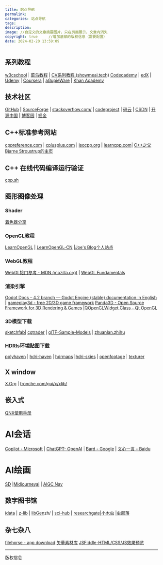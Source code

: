 ```yaml
---
title: 站点导航
permalink: 
categories: 站点导航
tags: 
description: 
image: //自定义的文章摘要图片，只在页面展示，文章内消失
copyright: true     //增加底部的版权信息（需要配置）
date: 2024-02-20 13:59:09
---
```

## 系列教程
[w3cschool](https://www.w3cschool.cn/) | [菜鸟教程](https://www.runoob.com/) | [CV系列教程 (showmeai.tech)](https://www.showmeai.tech/tutorials/37)
<span title="Codecademy是最受欢迎的免费编程学习网站之一。事实上，已经有超过2400万人通过这家公司的教育模式学会了编程。Codecademy开设的课程有HTML&CSS，JavaScript，jQuery的，PHP，Python和Ruby">[Codecademy](https://www.codecademy.com)</span> | <span title="edX是另一个领先的在线学习平台，重点是它不是以营利为目的，而是开源的。edX是由美国哈佛大学和麻省理工学院于2012年联合创办的，所以你将会在这里学习到先进的技术和理论。如今，edX已涵盖了60所学校。此外在这里，你应该不会错过哈佛大学的计算机科学导论的，免费的哦">[edX](https://www.edx.org)</span> | <span title="Udemy成立于2010年，是一个在线学习平台，可以帮助你改善或学习工作技能。虽然有部分课程需要付费，但也有大量的免费编程学习课程，通过视频讲授">[Udemy](https://www.udemy.com)</span> | <span title="Coursera成立于2012年，如今已经成长为一个主要以营利为目的的技术教育公司，现提供来自119家机构的超过1000门课程。如果你想要获得证书，可能需要为一定的课程付费，这里也有一些来自不同大学的免费编程课程，如华盛顿大学，斯坦福大学，多伦多大学和范德比尔特大学等。">[Coursera](https://www.coursera.org)</span> | <span title="一个独立APP开发者从美国的一些领先机构调查了计算机科学程序，然后基于斯坦福大学，麻省理工学院，卡耐基梅隆大学伯克利分校和哥伦比亚大学提供的免费课程，它创建了一个类似的课程。该程序分为15个课程：3个入门课程，7门核心课程和5个选修课程。对有潜力的程序员来说，这简直是一个完美的入门程序。">[aGupieWare](https://blog.agupieware.com)</span> | <span title="Khan Academy由教育家萨尔曼汗创建于2006年，是其免费在线学习机构之一。这里提供一步一步的视频教程，你可以在这里学习如何使用JavaScript和ProcessingJS编写动画，游戏等，或者学习如何使用HTML和CSS创建网页。">[Khan Academy](https://www.khanacademy.org)</span>

## 技术社区
[GitHub](https://github.com/) | [SourceForge](https://sourceforge.net/) | [stackoverflow.com/](https://stackoverflow.com/) | [codeproject](https://www.codeproject.com/) | [码云](gitee.com) | [CSDN](https://www.csdn.net/) | [开源中国](https://www.oschina.net/) | [博客园](https://www.cnblogs.com/) | [掘金](https://juejin.cn/)
## C++标准参考网站
[cppreference.com](https://en.cppreference.com/) | [cplusplus.com](https://cplusplus.com/) | [isocpp.org](https://isocpp.org/) | [learncpp.com](https://www.learncpp.com/)| [C++之父Bjarne Stroustrup的主页](https://www.stroustrup.com/)
## C++ 在线代码编译运行验证       
[cpp.sh](https://cpp.sh/)      
<!--more-->
## 图形图像处理
### Shader
[着色器分享](https://www.shadertoy.com/)   
### OpenGL教程
[LearnOpenGL](https://learnopengl.com/)   |  [LearnOpenGL-CN](https://learnopengl-cn.github.io/) |[Joe's Blog个人站点](https://duriansoftware.com/joe/)
### WebGL教程
[WebGL接口参考 - MDN (mozilla.org)](https://developer.mozilla.org/zh-CN/docs/Web/API/WebGL_API) | [WebGL Fundamentals](https://webglfundamentals.org/) 
### 渲染引擎
[Godot Docs – 4.2 branch — Godot Engine (stable) documentation in English](https://docs.godotengine.org/en/stable/index.html#) | [gameplay3d - free 2D/3D game framework](https://www.gameplay3d.io/)
[Panda3D - Open Source Framework for 3D Rendering & Games](https://www.panda3d.org/) |[QOpenGLWidget Class - Qt OpenGL](https://doc.qt.io/qt-6/qopenglwidget.html)

### 3D模型下载
[sketchfab](https://sketchfab.com/3d-models)| [cgtrader](https://www.cgtrader.com/) | [glTF-Sample-Models](https://github.com/KhronosGroup/glTF-Sample-Models/tree/main) | [zhuanlan.zhihu](https://zhuanlan.zhihu.com/p/40680702)

### HDRIs环境贴图下载
[polyhaven](https://polyhaven.com/) | [hdri-haven](https://hdri-haven.com/) | [hdrmaps](https://hdrmaps.com/freebies/) |[hdri-skies](https://hdri-skies.com/) | [openfootage](https://www.openfootage.net/) | [texturer](http://texturer.com/)

## X window
[X.Org](https://www.x.org/wiki/) | [tronche.com/gui/x/xlib/](https://tronche.com/gui/x/xlib/)

## 嵌入式

[QNX使用手册](http://www.qnx.com/developers/docs/index.html)

# AI会话

[Copilot - Microsoft](https://copilot.microsoft.com/) | [ChatGPT- OpenAI](https://chat.openai.com/) | [Bard - Google](https://bard.google.com/chat) | [文心一言 - Baidu](https://yiyan.baidu.com/)

# AI绘画

[SD](https://huggingface.co/spaces/stabilityai/stable-diffusion) |[Midjourneyai](https://www.midjourneyai.ai/zh-CN) | [AIGC Nav](https://www.aigc.cn/favorites/video-generation)


## 数字图书馆
[idata](https://www.cn-ki.net/) | [z-lib](https://z-lib.io/) | [libGen](https://librarygenesis.net/)zh/ | [sci-hub](www.sci-hub.se) | [researchgate](https://www.researchgate.net/)|[小木虫](https://muchong.com/) |[虫部落](https://scholar.chongbuluo.com/)

## 杂七杂八

[filehorse - app download](https://www.filehorse.com/)
[矢量素材库](https://www.iconfont.cn/)
[JSFiddle-HTML/CSS/JS效果预览](https://jsfiddle.net/)

<hr />
版权信息